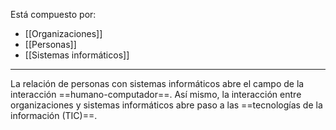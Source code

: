 Está compuesto por:
- [[Organizaciones]]
- [[Personas]]
- [[Sistemas informáticos]]
---
La relación de personas con sistemas informáticos abre el campo de la interacción ==humano-computador==. Así mismo, la interacción entre organizaciones y sistemas informáticos abre paso a las ==tecnologías de la información (TIC)==.